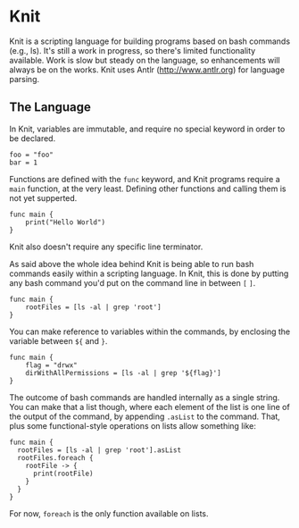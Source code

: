 
# Knit

Knit is a scripting language for building programs based on bash commands (e.g., ls). It's still a work in progress, so there's limited functionality available. Work is slow but steady on the language, so enhancements will always be on the works. Knit uses Antlr (http://www.antlr.org) for language parsing.

## The Language

In Knit, variables are immutable, and require no special keyword in order to be declared.

    foo = "foo"
    bar = 1

Functions are defined with the `func` keyword, and Knit programs require a `main` function, at the very least. Defining other functions and calling them is not yet supperted.

    func main {
        print("Hello World")
    }

Knit also doesn't require any specific line terminator.

As said above the whole idea behind Knit is being able to run bash commands easily within a scripting language. In Knit, this is done by putting any bash command you'd put on the command line in between `[` `]`.

    func main {
        rootFiles = [ls -al | grep 'root']
    }

You can make reference to variables within the commands, by enclosing the variable between ``${`` and ``}``.

    func main {
        flag = "drwx"
        dirWithAllPermissions = [ls -al | grep '${flag}']
    }

The outcome of bash commands are handled internally as a single string. You can make that a list though, where each element of the list is one line of the output of the command, by appending ```.asList``` to the command. That, plus some functional-style operations on lists allow something like:

    func main {
      rootFiles = [ls -al | grep 'root'].asList
      rootFiles.foreach {
        rootFile -> {
          print(rootFile)
        }
      }
    }

For now, `foreach` is the only function available on lists.
